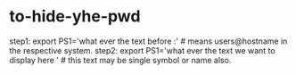 # to-hide-yhe-pwd

step1: export PS1='what ever the text before :' # means users@hostname in the respective system.
step2: export PS1='what ever the text we want to display here  ' # this text may be single symbol or name also.
